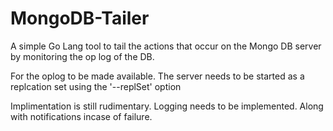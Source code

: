 # MongoDB-Tailer

A simple Go Lang tool to tail the actions that occur on the Mongo DB server by monitoring the op log of the DB.

For the oplog to be made available. The server needs to be started as a replcation set using the '--replSet' option

Implimentation is still rudimentary. Logging needs to be implemented. Along with notifications incase of failure.

